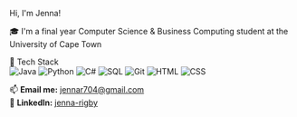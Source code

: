 Hi, I'm Jenna!

🎓 I'm a final year Computer Science & Business Computing student at the University of Cape Town  

🔧 Tech Stack
<br>
![Java](https://img.shields.io/badge/-Java-007396?style=flat&logo=java)
![Python](https://img.shields.io/badge/-Python-3776AB?style=flat&logo=python)
![C#](https://img.shields.io/badge/-C%23-239120?style=flat&logo=c-sharp)
![SQL](https://img.shields.io/badge/-SQL-CC2927?style=flat&logo=sql)
![Git](https://img.shields.io/badge/-Git-F05032?style=flat&logo=git)
![HTML](https://img.shields.io/badge/-HTML-E34F26?style=flat&logo=html5)
![CSS](https://img.shields.io/badge/-CSS-1572B6?style=flat&logo=css3)

📫 **Email me:** [jennar704@gmail.com](mailto:jennar704@gmail.com)
<br>
🔗 **LinkedIn:** [jenna-rigby](https://www.linkedin.com/in/jenna-rigby-0a7579281/)
